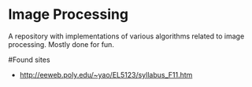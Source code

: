 # Image Processing
A repository with implementations of various algorithms related to image processing. Mostly done for fun.

#Found sites
- http://eeweb.poly.edu/~yao/EL5123/syllabus_F11.htm
